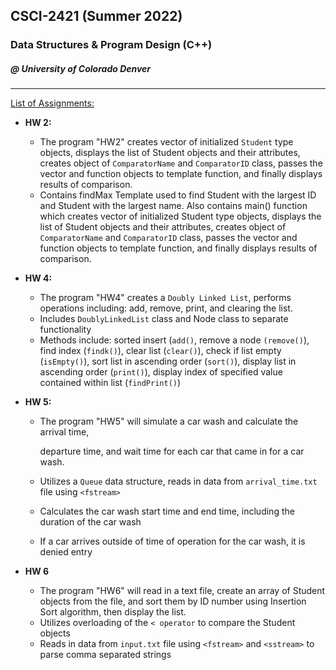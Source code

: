 ## CSCI-2421 (Summer 2022)
### Data Structures &amp; Program Design (C++)
##### @ University of Colorado Denver
---

<ins>List of Assignments:</ins>

- **HW 2:** 
  - The program "HW2" creates vector of initialized `Student` type objects,
    displays the list of Student objects and their attributes,
    creates object of `ComparatorName` and `ComparatorID` class,
    passes the vector and function objects to template function,
    and finally displays results of comparison.
  - Contains findMax Template used to find Student with the largest ID and Student with the largest name. Also contains main() function which creates vector of initialized Student type objects, displays the list of Student objects and their attributes, creates object of `ComparatorName` and `ComparatorID` class,  passes the vector and function objects to template function, and finally displays results of comparison.


- **HW 4:**

    - The program "HW4" creates a `Doubly Linked List`,
      performs operations including: add, remove, print, and
      clearing the list.
    - Includes `DoublyLinkedList` class and Node class to separate functionality
    - Methods include: sorted insert (`add()`, remove a node `(remove()`), find index (`findk()`), clear list (`clear()`), check if list empty (`isEmpty()`), sort list in ascending order (`sort()`), display list in ascending order (`print()`), display index of specified value contained within list (`findPrint()`)

- **HW 5:**


    - The program "HW5" will simulate a car wash and calculate the arrival time, 

        departure time, and wait time for each car that came in for a car wash.

    - Utilizes a `Queue` data structure, reads in data from `arrival_time.txt` file using `<fstream>`

    - Calculates the car wash start time and end time, including the duration of the car wash

    - If a car arrives outside of time of operation for the car wash, it is denied entry

- **HW 6**


    - The program "HW6" will read in a text file, create an array of Student objects from the file, and sort them by ID number using Insertion Sort algorithm, then display the list.
    - Utilizes overloading of the `< operator` to compare the Student objects
    - Reads in data from `input.txt` file using `<fstream>` and  `<sstream>` to parse comma separated strings 